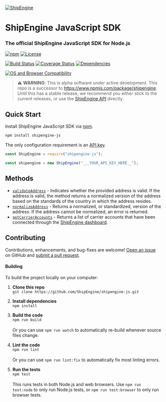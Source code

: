 [![ShipEngine](https://shipengine.github.io/img/shipengine-logo-wide.png)](https://www.shipengine.com/)

ShipEngine JavaScript SDK
=====================================================
### The official ShipEngine JavaScript SDK for Node.js

[![npm](https://img.shields.io/npm/v/shipengine.svg)](https://www.npmjs.com/package/shipengine)
[![License](https://img.shields.io/npm/l/shipengine.svg)](LICENSE)

[![Build Status](https://github.com/ShipEngine/shipengine-js/workflows/CI-CD/badge.svg)](https://github.com/ShipEngine/shipengine-js/actions)
[![Coverage Status](https://coveralls.io/repos/github/ShipEngine/shipengine-js/badge.svg?branch=main)](https://coveralls.io/github/ShipEngine/shipengine-js?branch=main)
[![Dependencies](https://david-dm.org/ShipEngine/shipengine-js.svg)](https://david-dm.org/ShipEngine/shipengine-js)

[![OS and Browser Compatibility](https://shipengine.github.io/img/badges/ci-badges.svg)](https://github.com/ShipEngine/shipengine-js/actions)


> ⚠ **WARNING**: This is alpha software under active development. This repo is a successor to https://www.npmjs.com/package/shipengine. Until this has a stable release, we recommend you either stick to the current releases, or use the [ShipEngine API](https://www.shipengine.com/docs/) directly.



Quick Start
--------------------------
Install ShipEngine JavaScript SDK via [npm](https://docs.npmjs.com/about-npm/).

```bash
npm install shipengine-js
```

The only configuration requirement is an [API key](https://www.shipengine.com/docs/auth/#api-keys).

```javascript
const ShipEngine = require("shipengine-js");

const shipengine = new ShipEngine("___YOUR_API_KEY_HERE__");

```
Methods
-------------------------------
* [`validateAddress`](./docs/validate-address.md) - Indicates whether the provided address is valid. If the address is valid, 
  the method returns a normalized version of the address
based on the standards of the country in which the address resides.
* [`normalizeAddress`](./docs/normalize-address.md) - Returns a normalized, or standardized, version of the address. If the 
address cannot be normalized, an error is returned.
* [`getCarrierAccounts`](./docs/get-carrier-accounts.md) - Returns a list of carrier accounts that have been connected through
the [ShipEngine dashboard](https://www.shipengine.com/docs/carriers/setup/).

Contributing
--------------------------
Contributions, enhancements, and bug-fixes are welcome!  [Open an issue](https://github.com/ShipEngine/shipengine-js/issues) on GitHub and [submit a pull request](https://github.com/ShipEngine/shipengine-js/pulls).

#### Building
To build the project locally on your computer:

1. __Clone this repo__<br>
`git clone https://github.com/ShipEngine/shipengine-js.git`

2. __Install dependencies__<br>
`npm install`

3. __Build the code__<br>
`npm run build`<br><br>
Or you can use `npm run watch` to automatically re-build whenever source files change.

4. __Lint the code__<br>
`npm run lint`<br><br>
Or you can use `npm run lint:fix` to automatically fix most linting errors.

5. __Run the tests__<br>
`npm test`<br><br>
This runs tests in both Node.js and web browsers. Use `npm run test:node` to only run Node.js tests, or `npm run test:browser` to only run browser tests.
